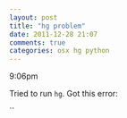 ```yaml
---
layout: post
title: "hg problem"
date: 2011-12-28 21:07
comments: true
categories: osx hg python
---
```


9:06pm


Tried to run ``hg``. Got this error:


``


